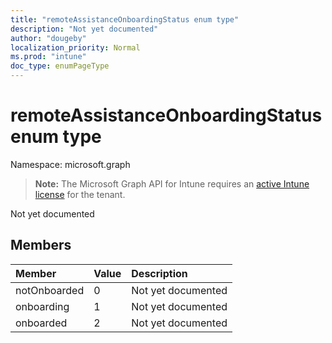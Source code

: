 ```yaml
---
title: "remoteAssistanceOnboardingStatus enum type"
description: "Not yet documented"
author: "dougeby"
localization_priority: Normal
ms.prod: "intune"
doc_type: enumPageType
---
```


# remoteAssistanceOnboardingStatus enum type

Namespace: microsoft.graph

> **Note:** The Microsoft Graph API for Intune requires an [active Intune license](https://go.microsoft.com/fwlink/?linkid=839381) for the tenant.

Not yet documented

## Members
|Member|Value|Description|
|:---|:---|:---|
|notOnboarded|0|Not yet documented|
|onboarding|1|Not yet documented|
|onboarded|2|Not yet documented|









